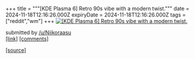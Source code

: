+++
title = """[KDE Plasma 6] Retro 90s vibe with a modern twist."""
date = 2024-11-18T12:16:26.000Z
expiryDate = 2024-11-18T12:16:26.000Z
tags = ["reddit","wm"]
+++
[![[KDE Plasma 6] Retro 90s vibe with a modern twist. ](https://preview.redd.it/mwyylktjjn1e1.png?width=640&crop=smart&auto=webp&s=5512b4604a0a306a1510f9e2c110a46dbd240514 "[KDE Plasma 6] Retro 90s vibe with a modern twist. ")](https://www.reddit.com/r/unixporn/comments/1gu3dka/kde_plasma_6_retro_90s_vibe_with_a_modern_twist/)

submitted by [/u/Niikoraasu](https://www.reddit.com/user/Niikoraasu)  
[\[link\]](https://i.redd.it/mwyylktjjn1e1.png) [\[comments\]](https://www.reddit.com/r/unixporn/comments/1gu3dka/kde_plasma_6_retro_90s_vibe_with_a_modern_twist/)

[[source]](https://www.reddit.com/r/unixporn/comments/1gu3dka/kde_plasma_6_retro_90s_vibe_with_a_modern_twist/)
